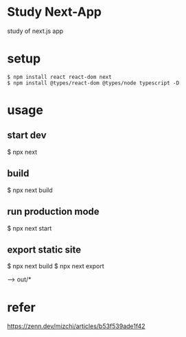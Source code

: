 # Study Next-App

study of next.js app

# setup

```
$ npm install react react-dom next
$ npm install @types/react-dom @types/node typescript -D
```

# usage

## start dev

$ npx next

## build

$ npx next build

## run production mode

$ npx next start

## export static site

$ npx next build
$ npx next export

--> out/*

# refer

https://zenn.dev/mizchi/articles/b53f539ade1f42

